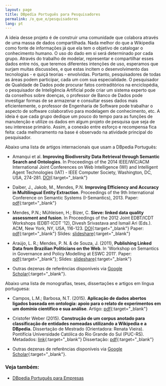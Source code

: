 ```yaml
---
layout: page
title: DBpedia Português para Pesquisadores
permalink: /o_que_e/pesquisadores
lang: pt
---
```


A ideia desse projeto é de construir uma comunidade que colabora através de uma massa de dados compartilhada. Nada melhor do que a Wikipedia como fonte de informações já que ela tem o objetivo de catalogar o conhecimento humano. O uso do dado em si será determinado por cada grupo. Através do trabalho de modelar, representar e compartilhar esses dados entre nós, que teremos diferentes intenções de uso, esperamos que surjam muitas discussões, e que estas incitem o desenvolvimento das tecnologias - e quiçá teorias - envolvidas. Portanto, pesquisadores de todas as áreas podem participar, cada um com sua especialidade. O pesquisador de Qualidade de Dados pode procurar fatos contraditórios na enciclopédia, o pesquisador de Inteligência Artificial pode criar um sistema experto que da conselhos sobre doenças, o professor de Banco de Dados pode investigar formas de se armazenar e consultar esses dados mais eficientemente, o professor de Engenharia de Software pode trabalhar o aspecto de software colaborativo para modelagem de conhecimento, etc. A ideia é que cada grupo dedique um pouco do tempo para as funções de manutenção e utilize os dados em algum projeto de pesquisa que seja de seu interesse primário. Assim, a conexão entre esforço e recompensa fica feita: cada melhoramento na base é observado na atividade principal do pesquisador.

Abaixo uma lista de artigos internacionais que usam a DBpedia Português:

* Amanqui et al. **Improving Biodiversity Data Retrieval through Semantic Search and Ontologies**. In Proceedings of the 2014 IEEE/WIC/ACM International Joint Conferences on Web Intelligence (WI) and Intelligent Agent Technologies (IAT) - IEEE Computer Society, Washington, DC, USA, 274-281. [DOI](http://dx.doi.org/10.1109/WI-IAT.2014.44){:target="_blank"}

* Daiber, J., Jakob, M., Mendes, P.N. **Improving Efficiency and Accuracy in Multilingual Entity Extraction**. Proceedings of the 9th International Conference on Semantic Systems (I-Semantics), 2013. 
Paper: [pdf](http://jodaiber.de/doc/entity.pdf){:target="_blank"}

* Mendes, P.N.; Mühleisen, H.; Bizer, C. **Sieve: linked data quality assessment and fusion**. In Proceedings of the 2012 Joint EDBT/ICDT Workshops (EDBT-ICDT '12), Divesh Srivastava and Ismail Ari (Eds.). ACM, New York, NY, USA, 116-123.
[DOI](http://dx.doi.org/10.1145/2320765.2320803){:target="_blank"} 
Paper: [pdf](http://wifo5-03.informatik.uni-mannheim.de/bizer/pub/Mendes-Muehleisen-Bizer-Sieve-LWDM2012.pdf){:target="_blank"}
Slides: [slideshare](http://www.slideshare.net/pablomendes/lwdm2012-sieveslideshare){:target="_blank"}

* Araújo, L. R.; Mendes, P. N. & de Souza, J. (2011), **Publishing Linked Data from Brazilian Politicians on the Web**. In 'Workshop on Semantics in Governance and Policy Modelling at ESWC 2011'. 
Paper: [pdf](https://pithos.grnet.gr/pithos/rest/yannisx@aegean.gr/files/Works/ESWC2011/ESWC2011_SGPM_Workshop_Proceedings-v1.pdf){:target="_blank"}; 
Slides: [slideshare](http://www.slideshare.net/pablomendes/ligado-nos-polticos-at-eswc2011-workshop){:target="_blank"}

* Outras dezenas de referências disponíveis via [Google Scholar](https://scholar.google.com/scholar?q=pt.dbpedia.org){:target="_blank"}.

Abaixo uma lista de monografias, teses, dissertações e artigos em língua portuguesa:

* Campos, L.M.; Barbosa, N.T. (2015). **Aplicação de dados abertos ligados baseada em ontologia: apoio para o relato de experimentos em um domínio científico e sua análise**. Artigo: [pdf](http://eprints.sim.ucm.es/34572/1/179-Campos_dados-abertos.pdf){:target="_blank"} 

* Cristofer Weber (2015). **Construção de um corpus anotado para classificação de entidades nomeadas utilizando a Wikipedia e a DBpedia.** Dissertação de Mestrado (Orientadora: Renata Vieira). Pontifícia Universidade Católica do Rio Grande do Sul (PUC-RS). Metadados: [link](http://repositorio.pucrs.br/dspace/handle/10923/7741){:target="_blank"} Dissertação: [pdf](http://repositorio.pucrs.br:8080/dspace/bitstream/10923/7741/1/000476712-Texto%2bCompleto-0.pdf){:target="_blank"}

* Outras dezenas de referências disponíveis via [Google Scholar](https://scholar.google.com/scholar?q=pt.dbpedia.org){:target="_blank"}.

### Veja também: 

* [DBpedia Português para Empresas](empresas)

